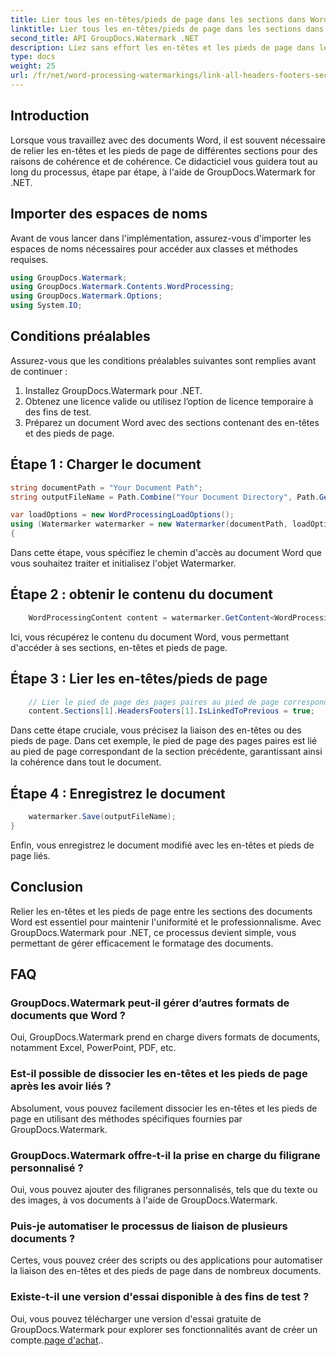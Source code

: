 ```yaml
---
title: Lier tous les en-têtes/pieds de page dans les sections dans Word Docs
linktitle: Lier tous les en-têtes/pieds de page dans les sections dans Word Docs
second_title: API GroupDocs.Watermark .NET
description: Liez sans effort les en-têtes et les pieds de page dans les documents Word à l'aide de GroupDocs.Watermark pour .NET. Assurez facilement cohérence et professionnalisme.
type: docs
weight: 25
url: /fr/net/word-processing-watermarkings/link-all-headers-footers-section-word-docs/
---
```

## Introduction
Lorsque vous travaillez avec des documents Word, il est souvent nécessaire de relier les en-têtes et les pieds de page de différentes sections pour des raisons de cohérence et de cohérence. Ce didacticiel vous guidera tout au long du processus, étape par étape, à l'aide de GroupDocs.Watermark for .NET.
## Importer des espaces de noms
Avant de vous lancer dans l'implémentation, assurez-vous d'importer les espaces de noms nécessaires pour accéder aux classes et méthodes requises.
```csharp
using GroupDocs.Watermark;
using GroupDocs.Watermark.Contents.WordProcessing;
using GroupDocs.Watermark.Options;
using System.IO;
```
## Conditions préalables
Assurez-vous que les conditions préalables suivantes sont remplies avant de continuer :
1. Installez GroupDocs.Watermark pour .NET.
2. Obtenez une licence valide ou utilisez l’option de licence temporaire à des fins de test.
3. Préparez un document Word avec des sections contenant des en-têtes et des pieds de page.
## Étape 1 : Charger le document
```csharp
string documentPath = "Your Document Path";
string outputFileName = Path.Combine("Your Document Directory", Path.GetFileName(documentPath));

var loadOptions = new WordProcessingLoadOptions();
using (Watermarker watermarker = new Watermarker(documentPath, loadOptions))
{
```
Dans cette étape, vous spécifiez le chemin d'accès au document Word que vous souhaitez traiter et initialisez l'objet Watermarker.
## Étape 2 : obtenir le contenu du document
```csharp
    WordProcessingContent content = watermarker.GetContent<WordProcessingContent>();
```
Ici, vous récupérez le contenu du document Word, vous permettant d'accéder à ses sections, en-têtes et pieds de page.
## Étape 3 : Lier les en-têtes/pieds de page
```csharp
    // Lier le pied de page des pages paires au pied de page correspondant dans la section précédente
    content.Sections[1].HeadersFooters[1].IsLinkedToPrevious = true;
```
Dans cette étape cruciale, vous précisez la liaison des en-têtes ou des pieds de page. Dans cet exemple, le pied de page des pages paires est lié au pied de page correspondant de la section précédente, garantissant ainsi la cohérence dans tout le document.

## Étape 4 : Enregistrez le document
```csharp
    watermarker.Save(outputFileName);
}
```
Enfin, vous enregistrez le document modifié avec les en-têtes et pieds de page liés.

## Conclusion
Relier les en-têtes et les pieds de page entre les sections des documents Word est essentiel pour maintenir l'uniformité et le professionnalisme. Avec GroupDocs.Watermark pour .NET, ce processus devient simple, vous permettant de gérer efficacement le formatage des documents.
## FAQ
### GroupDocs.Watermark peut-il gérer d’autres formats de documents que Word ?
Oui, GroupDocs.Watermark prend en charge divers formats de documents, notamment Excel, PowerPoint, PDF, etc.
### Est-il possible de dissocier les en-têtes et les pieds de page après les avoir liés ?
Absolument, vous pouvez facilement dissocier les en-têtes et les pieds de page en utilisant des méthodes spécifiques fournies par GroupDocs.Watermark.
### GroupDocs.Watermark offre-t-il la prise en charge du filigrane personnalisé ?
Oui, vous pouvez ajouter des filigranes personnalisés, tels que du texte ou des images, à vos documents à l'aide de GroupDocs.Watermark.
### Puis-je automatiser le processus de liaison de plusieurs documents ?
Certes, vous pouvez créer des scripts ou des applications pour automatiser la liaison des en-têtes et des pieds de page dans de nombreux documents.
### Existe-t-il une version d'essai disponible à des fins de test ?
 Oui, vous pouvez télécharger une version d'essai gratuite de GroupDocs.Watermark pour explorer ses fonctionnalités avant de créer un compte.[page d'achat](https://purchase.groupdocs.com/temporary-license/)..
